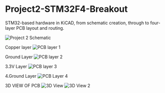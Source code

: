 # Project2-STM32F4-Breakout
STM32-based hardware in KiCAD, from schematic creation, through to four-layer PCB layout and routing.

![Project 2 Schematic](https://user-images.githubusercontent.com/78650502/193519035-b25c37f8-9582-4668-89b0-07c02c38606e.jpg)

Copper layer
![PCB layer 1](https://user-images.githubusercontent.com/78650502/193519048-dcfbb954-baf3-4001-8fc7-f51cdcb0ed00.jpg)

Ground Layer
![PCB layer 2](https://user-images.githubusercontent.com/78650502/193519058-e95faaf7-e5bc-403e-a281-cfaf8a1b7c50.jpg)

3.3V Layer
![PCB layer 3](https://user-images.githubusercontent.com/78650502/193519067-3d873a13-b79f-46f7-8f81-d7db9ffdf1e3.jpg)

4.Ground Layer
![PCB Layer 4](https://user-images.githubusercontent.com/78650502/193519092-0376db07-193d-497f-9c12-a19f71482d85.jpg)

3D VIEW OF PCB
![3D View](https://user-images.githubusercontent.com/78650502/193519112-f7bf6944-26a4-4238-b3d0-528e3dc1f161.jpg)
![3D View 2](https://user-images.githubusercontent.com/78650502/193519127-9429299e-30ff-42c2-9fc6-b41e9c1f9e83.jpg)
